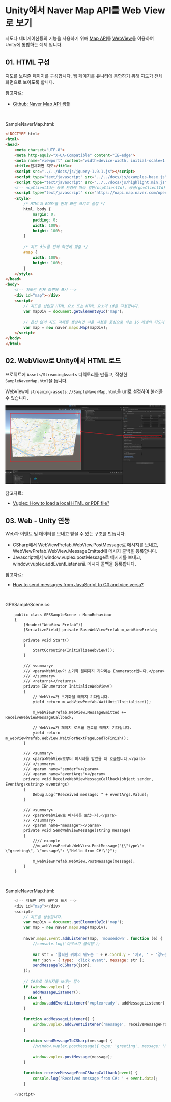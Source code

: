 # Unity에서 Naver Map API를 Web View로 보기
지도나 네비게이션등의 기능을 사용하기 위해 [Map API](../MapAPI/MapAPI.md)를 [WebView](../VuplexWebView/VuplexWebView.md)을 이용하여 Unity에 통합하는 예제 입니다.

## 01. HTML 구성
지도를 보여줄 페이지를 구성합니다. 웹 페이지를 유니티에 통합하기 위해 지도가 전체화면으로 보이도록 합니다.

참고자료:
* [Github: Naver Map API 샘플](https://github.com/navermaps/maps.js.ncp/blob/master/examples/map/1-map-simple.html)

<br>

SampleNaverMap.html:
```html
<!DOCTYPE html>
<html>
<head>
    <meta charset="UTF-8">
    <meta http-equiv="X-UA-Compatible" content="IE=edge">
    <meta name="viewport" content="width=device-width, initial-scale=1.0, user-scalable=no">
    <title>전체화면 지도</title>
    <script src="../../docs/js/jquery-1.9.1.js"></script>
    <script type="text/javascript" src="../../docs/js/examples-base.js"></script>
    <script type="text/javascript" src="../../docs/js/highlight.min.js"></script>
    <!-- ncpClientId는 등록 환경에 따라 일반(ncpClientId), 공공(govClientId), 금융(finClientId)으로 나뉩니다. 사용하는 환경에 따라 키 이름을 변경하여 사용하세요. 참고: clientId(네이버 개발자 센터)는 지원 종료 -->
    <script type="text/javascript" src="https://oapi.map.naver.com/openapi/v3/maps.js?ncpClientId=83bfuniegk"></script>
    <style>
        /* HTML과 BODY를 전체 화면 크기로 설정 */
        html, body {
            margin: 0;
            padding: 0;
            width: 100%;
            height: 100%;
        }
        
        /* 지도 div를 전체 화면에 맞춤 */
        #map {
            width: 100%;
            height: 100%;
        }
    </style>
</head>
<body>
    <!-- 지도만 전체 화면에 표시 -->
    <div id="map"></div>
    <script>
        // 지도를 삽입할 HTML 요소 또는 HTML 요소의 id를 지정합니다.
        var mapDiv = document.getElementById('map');

        // 옵션 없이 지도 객체를 생성하면 서울 시청을 중심으로 하는 16 레벨의 지도가 생성됩니다.
        var map = new naver.maps.Map(mapDiv);
    </script>
</body>
</html>
```

## 02. WebView로 Unity에서 HTML 로드
프로젝트에 `Assets/StreamingAssets` 디렉토리를 만들고, 작성한 `SampleNaverMap.html`을 둡니다.

WebView에 `streaming-assets://SampleNaverMap.html`을 url로 설정하여 불러올 수 있습니다.

![InUnityMapAPIWithVuplexWebView01](./InUnityMapAPIWithVuplexWebView01.png)

참고자료:
* [Vuplex: How to load a local HTML or PDF file?](https://support.vuplex.com/articles/how-to-load-local-files)


## 03. Web - Unity 연동
Web과 이벤트 및 데이터를 보내고 받을 수 있는 구조를 만듭니다.

* CSharp에서 WebViewPrefab.WebView.PostMessage로 메시지를 보내고, WebViewPrefab.WebView.MessageEmitted에 메시지 콜백을 등록합니다.
* Javascript에서 window.vuplex.postMessage로 메시지를 보내고, window.vuplex.addEventListener로 메시지 콜백을 등록합니다.

참고자료:
* [How to send messages from JavaScript to C# and vice versa?](https://support.vuplex.com/articles/how-to-send-messages-from-javascript-to-c-sharp)

<br>

GPSSampleScene.cs:
```CSharp
    public class GPSSampleScene : MonoBehaviour
    {
        [Header("WebView Prefab")]
        [SerializeField] private BaseWebViewPrefab m_webViewPrefab;

        private void Start()
        {
            StartCoroutine(InitializeWebView());
        }

        /// <summary>
        /// <para>WebView가 초기화 될때까지 기다리는 Enumerator입니다.</para>
        /// </summary>
        /// <returns></returns>
        private IEnumerator InitializeWebView()
        {
            // WebView가 초기화될 때까지 기다립니다.
            yield return m_webViewPrefab.WaitUntilInitialized();

            m_webViewPrefab.WebView.MessageEmitted += ReceiveWebViewMessageCallback;

            // WebView가 페이지 로드를 완료할 때까지 기다립니다.
            yield return m_webViewPrefab.WebView.WaitForNextPageLoadToFinish();
        }

        /// <summary>
        /// <para>WebView로부터 메시지를 받았을 때 호출됩니다.</para>
        /// </summary>
        /// <param name="sender"></param>
        /// <param name="eventArgs"></param>
        private void ReceiveWebViewMessageCallback(object sender, EventArgs<string> eventArgs)
        {
            Debug.Log("Rseceived message: " + eventArgs.Value);
        }   

        /// <summary>
        /// <para>WebView로 메시지를 보냅니다.</para>
        /// </summary>
        /// <param name="message"></param>
        private void SendWebViewMessage(string message)
        {
            //// example
            //m_webViewPrefab.WebView.PostMessage("{\"type\": \"greeting\", \"message\": \"Hello from C#!\"}");

            m_webViewPrefab.WebView.PostMessage(message);
        }
    }
```

<br>

SampleNaverMap.html:
```javascript
    <!-- 지도만 전체 화면에 표시 -->
    <div id="map"></div>
    <script>
        // 지도를 생성합니다.
        var mapDiv = document.getElementById('map');
        var map = new naver.maps.Map(mapDiv);

        naver.maps.Event.addListener(map, 'mousedown', function (e) {
            //console.log('마우스가 클릭됨');

            var str = '클릭한 위치의 위도는 ' + e.coord.y + '이고, ' + '경도는 ' + e.coord.x + '입니다.';
            var json = { type: 'click event', message: str };  
            sendMessageToCSharp(json);
        });

        // C#으로 메시지를 보내는 함수
        if (window.vuplex) {
            addMessageListener();
        } else {
            window.addEventListener('vuplexready', addMessageListener);
        }

        function addMessageListener() {
            window.vuplex.addEventListener('message', receiveMessageFromCSharpCallback);
        }

        function sendMessageToCSharp(message) {
            //window.vuplex.postMessage({ type: 'greeting', message: 'Hello from JavaScript!' });

            window.vuplex.postMessage(message);
        }

        function receiveMessageFromCSharpCallback(event) {
            console.log('Received message from C#: ' + event.data);
        }

    </script>
```